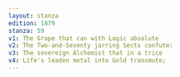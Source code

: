 ```yaml
---
layout: stanza
edition: 1879
stanza: 59
v1: The Grape that can with Logic absolute
v2: The Two-and-Seventy jarring Sects confute:
v3: The sovereign Alchemist that in a trice
v4: Life's leaden metal into Gold transmute;
---
```

